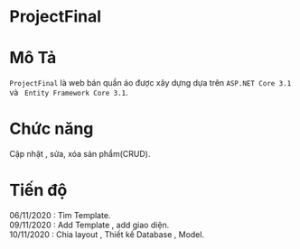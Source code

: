 # ProjectFinal 
# Mô Tả 
 
`ProjectFinal` là web bán quần áo được xây dựng dựa trên ` ASP.NET Core 3.1 ` và ` Entity Framework Core 3.1`. <br>
# Chức năng 
Cập nhật , sửa, xóa sản phẩm(CRUD).<br>


# Tiến độ 
06/11/2020 : Tìm Template.<br>
09/11/2020 : Add Template , add giao diện.<br>
10/11/2020 : Chia layout , Thiết kế Database , Model.
